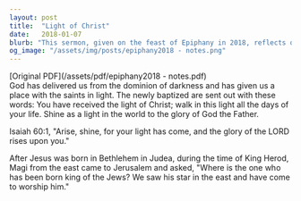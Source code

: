 ```yaml
---
layout: post
title:  "Light of Christ"
date:   2018-01-07
blurb: "This sermon, given on the feast of Epiphany in 2018, reflects on the biblical passages Isaiah 60:1 and Matthew 2:1ff. It emphasizes the transformative power of baptism and the divine light that is bestowed upon the baptized. The sermon also discusses the journey of the Magi, who were guided by a star to the newborn king of the Jews."
og_image: "/assets/img/posts/epiphany2018 - notes.png"
---
```

[Original PDF](/assets/pdf/epiphany2018 - notes.pdf)    
God has delivered us from the dominion of darkness and has given us a place with the saints in light. The newly baptized are sent out with these words: You have received the light of Christ; walk in this light all the days of your life. Shine as a light in the world to the glory of God the Father.

Isaiah 60:1, "Arise, shine, for your light has come, and the glory of the LORD rises upon you."

After Jesus was born in Bethlehem in Judea, during the time of King Herod, Magi from the east came to Jerusalem and asked, "Where is the one who has been born king of the Jews? We saw his star in the east and have come to worship him."
